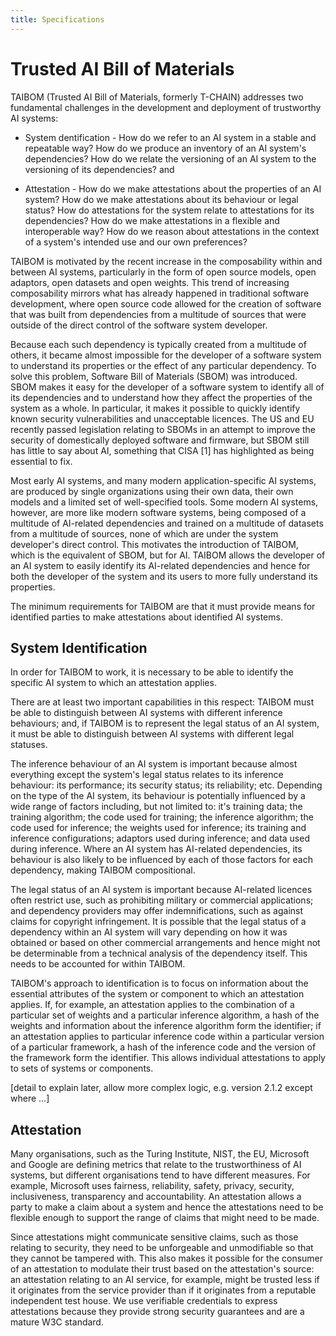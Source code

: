 ```yaml
---
title: Specifications
---
```


# Trusted AI Bill of Materials

TAIBOM (Trusted AI Bill of Materials, formerly T-CHAIN) addresses two fundamental challenges in the development and deployment of trustworthy AI systems:

- System dentification - How do we refer to an AI system in a stable and repeatable way? How do we produce an inventory of an AI system's dependencies? How do we relate the versioning of an AI system to the versioning of its dependencies? and

- Attestation - How do we make attestations about the properties of an AI system? How do we make attestations about its behaviour or legal status? How do attestations for the system relate to attestations for its dependencies? How do we make attestations in a flexible and interoperable way? How do we reason about attestations in the context of a system's intended use and our own preferences?

TAIBOM is motivated by the recent increase in the composability within and between AI systems, particularly in the form of open source models, open adaptors, open datasets and open weights. This trend of increasing composability mirrors what has already happened in traditional software development, where open source code allowed for the creation of software that was built from dependencies from a multitude of sources that were outside of the direct control of the software system developer.

Because each such dependency is typically created from a multitude of others, it became almost impossible for the developer of a software system to understand its properties or the effect of any particular dependency. To solve this problem, Software Bill of Materials (SBOM) was introduced. SBOM makes it easy for the developer of a software system to identify all of its dependencies and to understand how they affect the properties of the system as a whole. In particular, it makes it possible to quickly identify known security vulnerabilities and unacceptable licences. The US and EU recently passed legislation relating to SBOMs in an attempt to improve the security of domestically deployed software and firmware, but SBOM still has little to say about AI, something that CISA [1] has highlighted as being essential to fix.

Most early AI systems, and many modern application-specific AI systems, are produced by single organizations using their own data, their own models and a limited set of well-specified tools. Some modern AI systems, however, are more like modern software systems, being composed of a multitude of AI-related dependencies and trained on a multitude of datasets from a multitude of sources, none of which are under the system developer's direct control. This motivates the introduction of TAIBOM, which is the equivalent of SBOM, but for AI. TAIBOM allows the developer of an AI system to easily identify its AI-related dependencies and hence for both the developer of the system and its users to more fully understand its properties.

The minimum requirements for TAIBOM are that it must provide means for identified parties to make attestations about identified AI systems.


## System Identification

In order for TAIBOM to work, it is necessary to be able to identify the specific AI system to which an attestation applies.

There are at least two important capabilities in this respect: TAIBOM must be able to distinguish between AI systems with different inference behaviours; and, if TAIBOM is to represent the legal status of an AI system, it must be able to distinguish between AI systems with different legal statuses.

The inference behaviour of an AI system is important because almost everything except the system's legal status relates to its inference behaviour: its performance; its security status; its reliability; etc. Depending on the type of the AI system, its behaviour is potentially influenced by a wide range of factors including, but not limited to: it's training data; the training algorithm; the code used for training; the inference algorithm; the code used for inference; the weights used for inference; its training and inference configurations; adaptors used during inference; and data used during inference. Where an AI system has AI-related dependencies, its behaviour is also likely to be influenced by each of those factors for each dependency, making TAIBOM compositional.

The legal status of an AI system is important because AI-related licences often restrict use, such as prohibiting military or commercial applications; and dependency providers may offer indemnifications, such as against claims for copyright infringement. It is possible that the legal status of a dependency within an AI system will vary depending on how it was obtained or based on other commercial arrangements and hence might not be determinable from a technical analysis of the dependency itself. This needs to be accounted for within TAIBOM.

TAIBOM's approach to identification is to focus on information about the essential attributes of the system or component to which an attestation applies. If, for example, an attestation applies to the combination of a particular set of weights and a particular inference algorithm, a hash of the weights and information about the inference algorithm form the identifier; if an attestation applies to particular inference code within a particular version of a particular framework, a hash of the inference code and the version of the framework form the identifier. This allows individual attestations to apply to sets of systems or components.

[detail to explain later, allow more complex logic, e.g. version 2.1.2 except where ...]


## Attestation

Many organisations, such as the Turing Institute, NIST, the EU, Microsoft and Google are defining metrics that relate to the trustworthiness of AI systems, but different organisations tend to have different measures. For example, Microsoft uses fairness, reliability, safety, privacy, security, inclusiveness, transparency and accountability. An attestation allows a party to make a claim about a system and hence the attestations need to be flexible enough to support the range of claims that might need to be made. 

Since attestations might communicate sensitive claims, such as those relating to security, they need to be unforgeable and unmodifiable so that they cannot be tampered with. This also makes it possible for the consumer of an attestation to modulate their trust based on the attestation's source: an attestation relating to an AI service, for example, might be trusted less if it originates from the service provider than if it originates from a reputable independent test house. We use verifiable credentials to express attestations because they provide strong security guarantees and are a mature W3C standard.